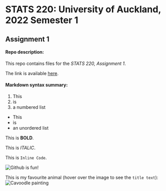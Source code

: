 # STATS 220: University of Auckland, 2022 Semester 1
## Assignment 1

#### Repo description:
This repo contains files for the *STATS 220, Assignment 1*.

The link is available [here](https://github.com/jean1415/stats220.git).

#### Markdown syntax summary:
<!---this is how to make comments--->
<!---numbered list--->
1. This
2. is
3. a numbered list

<!---unordered list--->
* This
* is
* an unordered list

This is **BOLD**.

This is *ITALIC*.

This is `Inline Code`.

<!---this is how to use url links--->

![Github](https://github.com/) is fun!

This is my favourite animal
(hover over the image to see the `title text`):
![](https://images.fineartamerica.com/images/artworkimages/mediumlarge/2/cavoodle-puppy-michael-miller.jpg "Cavoodle painting")
